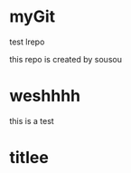 # myGit
test lrepo

 this repo is created by sousou
 <h1>weshhhh</h1>
this is a test 
<h1>titlee</h1>
